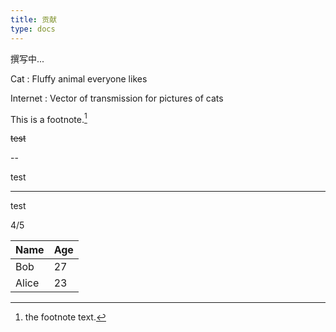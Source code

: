 ```yaml
---
title: 贡献
type: docs
---
```


撰写中...

Cat
: Fluffy animal everyone likes

Internet
: Vector of transmission for pictures of cats

This is a footnote.[^1]

[^1]: the footnote text.

~~test~~

--

test

---

test

4/5

Name    | Age
--------|------
Bob     | 27
Alice   | 23